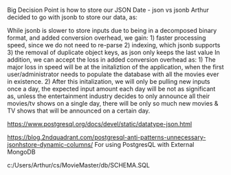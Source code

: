 Big Decision Point is how to store our JSON Date - json vs jsonb
Arthur decided to go with jsonb to store our data, as: 

While jsonb is slower to store inputs due to being in a decomposed binary format, and added conversion overhead, we gain: 
    1) faster processing speed, since we do not need to re-parse
    2) indexing, which jsonb supports
    3) the removal of duplicate object keys, as json only keeps the last value
In addition, we can accept the loss in added conversion overhead as:
    1) The major loss in speed will be at the initaliztion of the application, when the first user/administrator needs to populate the database with all the movies ever in existence. 
    2) After this initalization, we will only be pulling new inputs once a day, the expected input amount each day will be not as significant as, unless the entertainment industry decides to only announce all their movies/tv shows on a single day, there will be only so much new movies & TV shows that will be announced on a certain day.
    
https://www.postgresql.org/docs/devel/static/datatype-json.html

https://blog.2ndquadrant.com/postgresql-anti-patterns-unnecessary-jsonhstore-dynamic-columns/
For using PostgresQL with External MongoDB

<!-- Windows: -->
c:/Users/Arthur/cs/MovieMaster/db/SCHEMA.SQL
